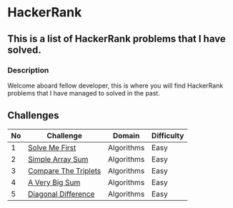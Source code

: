 # HackerRank

## This is a list of HackerRank problems that I have solved.

### Description

Welcome aboard fellow developer, this is where you will find HackerRank problems that I have managed to solved in the past.

## Challenges

| No  | Challenge                                                                    | Domain     | Difficulty |
| --- | ---------------------------------------------------------------------------- | ---------- | ---------- |
| 1   | [Solve Me First](problem_solving/algorithms/easy/solve_me_first)             | Algorithms | Easy       |
| 2   | [Simple Array Sum](problem_solving/algorithms/easy/simple_array_sum)         | Algorithms | Easy       |
| 3   | [Compare The Triplets](problem_solving/algorithms/easy/compare_the_triplets) | Algorithms | Easy       |
| 4   | [A Very Big Sum](problem_solving/algorithms/easy/a_very_big_sum)             | Algorithms | Easy       |
| 5   | [Diagonal Difference](problem_solving/algorithms/easy/diagonal_difference)   | Algorithms | Easy       |
